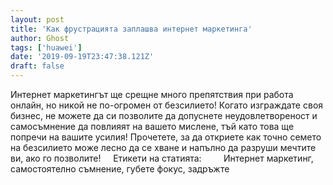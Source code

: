 ```yaml
---
layout: post
title: 'Как фрустрацията заплашва интернет маркетинга'
author: Ghost
tags: ['huawei']
date: '2019-09-19T23:47:38.121Z'
draft: false
---
```


Интернет маркетингът ще срещне много препятствия при работа онлайн, но никой не по-огромен от безсилието! Когато изграждате своя бизнес, не можете да си позволите да допуснете неудовлетвореност и самосъмнение да повлияят на вашето мислене, тъй като това ще попречи на вашите усилия! Прочетете, за да откриете как точно семето на безсилието може лесно да се хване и напълно да разруши мечтите ви, ако го позволите!     Етикети на статията:         Интернет маркетинг, самостоятелно съмнение, губете фокус, задръжте

